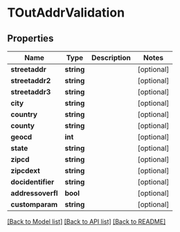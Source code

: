 # TOutAddrValidation

## Properties
Name | Type | Description | Notes
------------ | ------------- | ------------- | -------------
**streetaddr** | **string** |  | [optional] 
**streetaddr2** | **string** |  | [optional] 
**streetaddr3** | **string** |  | [optional] 
**city** | **string** |  | [optional] 
**country** | **string** |  | [optional] 
**county** | **string** |  | [optional] 
**geocd** | **int** |  | [optional] 
**state** | **string** |  | [optional] 
**zipcd** | **string** |  | [optional] 
**zipcdext** | **string** |  | [optional] 
**docidentifier** | **string** |  | [optional] 
**addressoverfl** | **bool** |  | [optional] 
**customparam** | **string** |  | [optional] 

[[Back to Model list]](../README.md#documentation-for-models) [[Back to API list]](../README.md#documentation-for-api-endpoints) [[Back to README]](../README.md)


